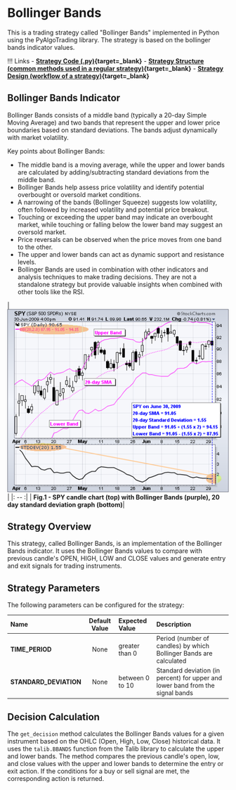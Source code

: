 # Bollinger Bands 

This is a trading strategy called "Bollinger Bands" implemented in Python using the PyAlgoTrading library. The strategy is based on the bollinger bands indicator values.

!!! Links
    - **[Strategy Code (.py)](https://github.com/algobulls/pyalgostrategypool/blob/master/pyalgostrategypool/bollinger_bands.py){target=_blank}**
    - **[Strategy Structure (common methods used in a regular strategy)](common_regular_strategy.md){target=_blank}**
    - **[Strategy Design (workflow of a strategy)](../pyalgotrad/structure.md){target=_blank}**

## Bollinger Bands Indicator
Bollinger Bands consists of a middle band (typically a 20-day Simple Moving Average) and two bands that represent the upper and lower price boundaries based on standard deviations. The bands adjust dynamically with market volatility.

Key points about Bollinger Bands:

- The middle band is a moving average, while the upper and lower bands are calculated by adding/subtracting standard deviations from the middle band.
- Bollinger Bands help assess price volatility and identify potential overbought or oversold market conditions.
- A narrowing of the bands (Bollinger Squeeze) suggests low volatility, often followed by increased volatility and potential price breakout.
- Touching or exceeding the upper band may indicate an overbought market, while touching or falling below the lower band may suggest an oversold market.
- Price reversals can be observed when the price moves from one band to the other.
- The upper and lower bands can act as dynamic support and resistance levels.
- Bollinger Bands are used in combination with other indicators and analysis techniques to make trading decisions. They are not a standalone strategy but provide valuable insights when combined with other tools like the RSI.

| [![bollinger_bands](images/bollingerbands.png "Click to Enlarge or Ctrl+Click to open in a new Tab")](images/bollingerbands.png) |
|: -- :|
| <b>Fig.1 - SPY candle chart (top) with Bollinger Bands (purple), 20 day standard deviation graph (bottom)</b>|
## Strategy Overview
This strategy, called Bollinger Bands, is an implementation of the Bollinger Bands indicator. It uses the Bollinger Bands values to compare with previous candle's OPEN, HIGH, LOW and CLOSE values and generate entry and exit signals for trading instruments.

## Strategy Parameters
The following parameters can be configured for the strategy:

| Name                   |  Default Value  | Expected Value   | Description                                                                    |
|:-----------------------|:---------------:|:-----------------|:-------------------------------------------------------------------------------|
| **TIME_PERIOD**        |      None       | greater than 0   | Period (number of candles) by which Bollinger Bands are calculated             |
| **STANDARD_DEVIATION** |      None       | between 0 to 10  | Standard deviation (in percent) for upper and lower band from the signal bands |

## Decision Calculation

The `get_decision` method calculates the Bollinger Bands values for a given instrument based on the OHLC (Open, High, Low, Close) historical data. It uses the `talib.BBANDS` function from the Talib library to calculate the upper and lower bands. The method compares the previous candle's open, low, and close values with the upper and lower bands to determine the entry or exit action. If the conditions for a buy or sell signal are met, the corresponding action is returned.
